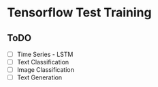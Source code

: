 # Tensorflow Test Training

## ToDO
- [ ] Time Series - LSTM
- [ ] Text Classification
- [ ] Image Classification
- [ ] Text Generation